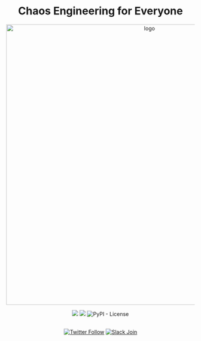 <h1 align="center">Chaos Engineering for Everyone</h1>

<p align="center">
    <img width="750" src="https://github.com/chaostoolkit/.github/raw/main/assets/logo.svg" alt="logo">
</p>

<div align="center">
  <img src="https://img.shields.io/pypi/pyversions/chaostoolkit.svg?color=feb41c&style=for-the-badge" />
	<a href="https://github.com/chaostoolkit/chaostoolkit/releases" target="_blank"><img src="https://img.shields.io/github/v/release/chaostoolkit/chaostoolkit?color=feb41c&style=for-the-badge" /></a>
	<img alt="PyPI - License" src="https://img.shields.io/pypi/l/chaostoolkit?color=feb41c&style=for-the-badge">
</div><br />

<div align="center">

[![Twitter Follow](https://img.shields.io/twitter/follow/chaostoolkit?color=5e7c88&style=for-the-badge)](https://twitter.com/chaostoolkit)
[![Slack Join](https://img.shields.io/badge/Slack-Join-_?color=5e7c88&style=for-the-badge)](https://join.chaostoolkit.org/)
	
</div>

<!--START_SECTION:waka-->

<!--END_SECTION:waka-->
